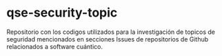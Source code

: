 # qse-security-topic
Repositorio con los codigos utilizados para la investigación de topicos de seguridad mencionados en secciones Issues de repositorios de Github relacionados a software cuántico.
